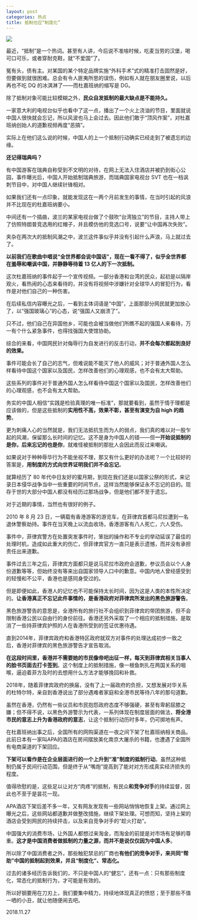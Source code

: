 ```yaml
---
layout: post
categories: 热点
title: 抵制也应“制度化”
---
```


![](https://ws1.sinaimg.cn/large/4b91f9d5gy1fxmfqx9an6j20zk0ire1s.jpg)

最近，“抵制”是一个热词。甚至有人讲，今后说不准啥时候，吃麦当劳的汉堡，喝可口可乐，或者穿耐克鞋，就“不爱国”了。

冤有头，债有主。对某国的某个特定品牌实施“外科手术”式的精准打击固然是好，但要做到就很困难。总会有令人匪夷所思的误伤，例如有人就在朋友圈里说，以后再也不吃 DQ 的冰淇淋了——而杜嘉班纳的缩写是 DG。

除了抵制对象可能比较模糊之外，**民众自发抵制的最大缺点是不能持久。**

一家意大利的电视台似乎也看中了这一点，播出了一个火上浇油的节目，里面就说中国人很快就会忘记，所以风波也马上会过去。因此他们敢于“顶风作案”，对杜嘉班纳创始人的道歉视频再度“恶搞”。

实际上在他们这么说的时候，中国人的上一个抵制行动确实已经走到了被遗忘的边缘。

**还记得瑞典吗？**

有中国游客在瑞典自称受到不文明的对待，在网上无法入住酒店并被扔到街心公园，事件曝光后，中国人开始抵制瑞典旅游，而瑞典国家电视台 SVT 也在一档讽刺节目中，对中国人继续针锋相对。

如果我们还有一点印象，就能发现这在一两个月前发生的事情，在当时引起的风浪并不比现在的杜嘉班纳要小。

中间还有一个插曲，波兰的某家电视台做了个鼓吹“台湾独立”的节目，主持人带上了仿照特朗普竞选用的红帽子，并且模仿他的竞选口号，说要“让中国再次失败”。

夹杂在两次大的抵制风潮之中，波兰这件事似乎并没有引起什么声浪，马上就过去了。

**以前我们在歌曲中唱说“全世界都会说中国话”，现在一看不得了，似乎全世界都在羞辱和嘲讽中国，并静静等待着 13 亿人的下一次抵制。**

这次杜嘉班纳的事件起于一个宣传视频。一部分香港和台湾的民众，起初是以隔岸观火，看热闹的心态来看待的，并没有将视频中涉嫌针对全球华人的冒犯行为，看作是对他们自己的一种伤害。

在后续私信内容曝光之后，一看到主体词语是“中国”，上面那部分网民就更加放心了，以“强国玻璃心”的心态，说“强国人又崩溃了”。

只不过，他们自己在异国他乡，可能也会被当做他们所瞧不起的强国人来看待，万一有个什么紧急事件，也得找强国大使馆协助。

综合的来看，中国网民针对侮辱行为自发进行的反击行动，**并不会每次都起到良好的效果。**

事件可能会长了自己的志气，但难说能不能灭了他人的威风；对于普通外国人怎么样看待中国这个国家以及国民，怎样改善他们的心理观感，也不会有太大帮助。

这些系列的事件对于普通外国人怎么样看待中国这个国家以及国民，怎样改善他们的心理观感，也不会有太大帮助。

务实的中国人相信“实践是检验真理的唯一标准”，那就要看到，虽然于情于理都是应该做的，但是这些抵制的**实用性不高，效果不彰，甚至有演变为自 high 的趋势**。

更为刺痛人心的当然就是，我们无法抵抗生而为人的弱点，我们真的难以对一股乍起的风潮，保留那么长时间的记忆。这不是身为中国人的错——但**一开始说抵制的是你，后来忘记的也是你**，就难怪被抵制的那批人会因此而反过来嘲讽。

如果说对于种种辱华行为不能坐视不理，那又有什么更好的办法呢？一个比较好的答案是，**用制度的方式向世界证明我们并不会忘记**。

就算经历了 80 年代中日友好的蜜月期，到现在我们还是以国家公祭的形式，来记录日本侵华战争当中一些重要的时间节点，这样当然能够保证永不忘记的目的。现存于世的大部分中国人都没有经历过那场战争，但是他们都不至于遗忘。

对于近期的事情，当然也有很好的例子。

2010 年 8 月 23 日，一辆载有香港游客的游览车，在菲律宾首都马尼拉遭到一名退休警察劫持。事件在当天晚上以流血收场，香港游客有八人死亡，六人受伤。

事件中，菲律宾警方在处置突发事件时，笨拙的操作和不专业的举动延误了最佳的处理时机，造成如此重大的伤亡，但菲律宾官方一直只是表示遗憾，而并没有承担责任出来道歉。

事件过去三年之后，菲律宾方面都只是说马尼拉市政府会道歉，参议员会以个人身份道歉等等，但始终没有等来出自国家领导人口中的歉意。中国内地人曾经感受到的轻慢和不公平，香港也是感同身受过的。

但是即便如此，香港人的记忆也不可能保持太长时间，因为这是人类的本性所决定的。**让香港真正不忘记此件事情的，是香港政府对菲律宾所发出的黑色旅游警告**。

黑色旅游警告的意思是，全港所有的旅行社不会组织到菲律宾的带团旅游，但不会限制香港公民以自由行的身份前往。香港还另外采取了一个相应的抵制措施，是取消了一些持菲律宾护照的人在香港所受到的签证优惠待遇。

直到2014年，菲律宾政府和香港特区政府就双方对事件的处理达成初步一致之后，香港对菲律宾的黑色旅游警告才宣告取消。

**在这段时间里，香港并不需要她的市民像帝吧出征一样，每天到菲律宾相关当事人的脸书页面去打卡签到**。这个制度上的抵制措施，像一根鱼刺扎在两国关系的咽喉，逼迫着菲方及时的去想用什么方法才能够挽回和补救。

2018年，随着菲律宾政府的换届，没有了上一届政府的负担，又想发展对华关系的杜特尔特，亲自到香港说出了部分遇难者家庭和全港市民等待八年的那句道歉。

虽然在香港，仍然有一些议员和市民抱怨政府态度不够强硬，甚至有卑躬屈膝之嫌；但不得不说，以黑色外游警示为代表，一系列体现在制度层面的做法，**将全港市民的意志上升为香港政府的意志**，让这个抵制行动历时多年，仍可掷地有声。

在杜嘉班纳出事之后，全国所有的网购渠道在一夜之间下架了杜嘉班纳相关商品。此前日本有一家叫APA的酒店在房间摆放美化南京大屠杀的书籍，也遭遇了全国所有电商渠道的下架回应。

**下架可以看作是在企业层面进行的一个上升到“准”制度的抵制行动**。虽然这种抵制仍属于民间行动范围，但是终于从“嘴炮”提高到了能对对方形成真实经济损失的程度。

值得欣慰的是，这些足以让对方“肉疼”的抵制，有民众**和竞争对手**的持续监督，因此也不至于是昙花一现。

APA酒店下架后差不多一年，又有网友发现有一些网站悄悄地恢复上架。通过网上曝光之后，这些网站都道歉并做整改措施，继续下架处理。可想而知，坚持上架的酒店会受到网民的持续抨击，以及来自竞争对手的“趁火打劫”。

中国强大的消费市场，让外国人都想过来淘金，而淘金的前提是对市场有足够的尊重。**这才是中国消费者做抵制的力量之源，而并不是说仅仅因为中国人多**。

所以除了中国消费者之外，那些触犯禁忌的厂商也**有他们的竞争对手，来共同“帮助”中国的抵制起到效果，并且“制度化”、常态化。**

过去的诸多经历告诉我们的，不只是中国人的“健忘”，还有一点：只有那些制度化，常态化的抵制行为，才可能是有效的。

所以好钢要用在刀刃上，我们要集中精力，持续地体现真正的愤怒；至于那些不值一哂的小丑，就让他随便闹去吧。 

2018.11.27